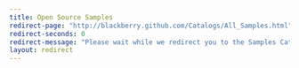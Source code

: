 ```yaml
---
title: Open Source Samples
redirect-page: "http://blackberry.github.com/Catalogs/All_Samples.html"
redirect-seconds: 0
redirect-message: "Please wait while we redirect you to the Samples Catalog"
layout: redirect
---
```

